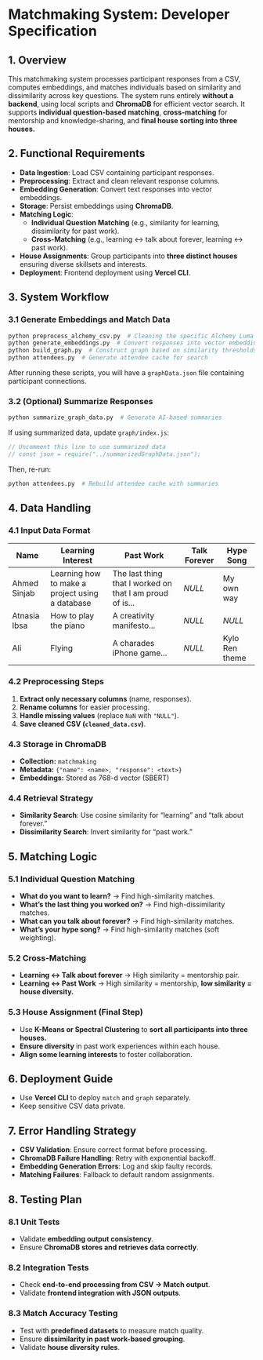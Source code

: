# Matchmaking System: Developer Specification

## **1. Overview**
This matchmaking system processes participant responses from a CSV, computes embeddings, and matches individuals based on similarity and dissimilarity across key questions. The system runs entirely **without a backend**, using local scripts and **ChromaDB** for efficient vector search. It supports **individual question-based matching**, **cross-matching** for mentorship and knowledge-sharing, and **final house sorting into three houses.**

## **2. Functional Requirements**
- **Data Ingestion**: Load CSV containing participant responses.
- **Preprocessing**: Extract and clean relevant response columns.
- **Embedding Generation**: Convert text responses into vector embeddings.
- **Storage**: Persist embeddings using **ChromaDB**.
- **Matching Logic**:
  - **Individual Question Matching** (e.g., similarity for learning, dissimilarity for past work).
  - **Cross-Matching** (e.g., learning ↔ talk about forever, learning ↔ past work).
- **House Assignments**: Group participants into **three distinct houses** ensuring diverse skillsets and interests.
- **Deployment**: Frontend deployment using **Vercel CLI**.

## **3. System Workflow**

### **3.1 Generate Embeddings and Match Data**
```sh
python preprocess_alchemy_csv.py  # Cleaning the specific Alchemy Luma responses. Skip this step or customize it for your individual event!
python generate_embeddings.py  # Convert responses into vector embeddings
python build_graph.py  # Construct graph based on similarity thresholds
python attendees.py  # Generate attendee cache for search
```
After running these scripts, you will have a `graphData.json` file containing participant connections.

### **3.2 (Optional) Summarize Responses**
```sh
python summarize_graph_data.py  # Generate AI-based summaries
```
If using summarized data, update `graph/index.js`:
```js
// Uncomment this line to use summarized data
// const json = require("../summarizedGraphData.json");
```
Then, re-run:
```sh
python attendees.py  # Rebuild attendee cache with summaries
```

## **4. Data Handling**
### **4.1 Input Data Format**
| Name | Learning Interest | Past Work | Talk Forever | Hype Song |
|------|------------------|-----------|-------------|-----------|
| Ahmed Sinjab | Learning how to make a project using a database | The last thing that I worked on that I am proud of is... | *NULL* | My own way |
| Atnasia Ibsa | How to play the piano | A creativity manifesto... | *NULL* | *NULL* |
| Ali | Flying | A charades iPhone game... | *NULL* | Kylo Ren theme |

### **4.2 Preprocessing Steps**
1. **Extract only necessary columns** (name, responses).
2. **Rename columns** for easier processing.
3. **Handle missing values** (replace `NaN` with `"NULL"`).
4. **Save cleaned CSV (`cleaned_data.csv`)**.

### **4.3 Storage in ChromaDB**
- **Collection:** `matchmaking`
- **Metadata:** `{"name": <name>, "response": <text>}`
- **Embeddings:** Stored as 768-d vector (SBERT)

### **4.4 Retrieval Strategy**
- **Similarity Search**: Use cosine similarity for “learning” and “talk about forever.”
- **Dissimilarity Search**: Invert similarity for “past work.”

## **5. Matching Logic**
### **5.1 Individual Question Matching**
- **What do you want to learn?** → Find high-similarity matches.
- **What’s the last thing you worked on?** → Find high-dissimilarity matches.
- **What can you talk about forever?** → Find high-similarity matches.
- **What’s your hype song?** → Find high-similarity matches (soft weighting).

### **5.2 Cross-Matching**
- **Learning ↔ Talk about forever** → High similarity = mentorship pair.
- **Learning ↔ Past Work** → High similarity = mentorship, **low similarity = house diversity.**

### **5.3 House Assignment (Final Step)**
- Use **K-Means or Spectral Clustering** to **sort all participants into three houses.**
- **Ensure diversity** in past work experiences within each house.
- **Align some learning interests** to foster collaboration.

## **6. Deployment Guide**
- Use **Vercel CLI** to deploy `match` and `graph` separately.
- Keep sensitive CSV data private.

## **7. Error Handling Strategy**
- **CSV Validation**: Ensure correct format before processing.
- **ChromaDB Failure Handling**: Retry with exponential backoff.
- **Embedding Generation Errors**: Log and skip faulty records.
- **Matching Failures**: Fallback to default random assignments.

## **8. Testing Plan**
### **8.1 Unit Tests**
- Validate **embedding output consistency**.
- Ensure **ChromaDB stores and retrieves data correctly**.

### **8.2 Integration Tests**
- Check **end-to-end processing from CSV → Match output**.
- Validate **frontend integration with JSON outputs**.

### **8.3 Match Accuracy Testing**
- Test with **predefined datasets** to measure match quality.
- Ensure **dissimilarity in past work-based grouping**.
- Validate **house diversity rules**.